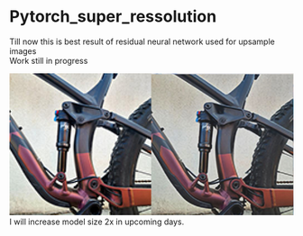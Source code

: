 # Pytorch_super_ressolution
Till now this is best result of residual neural network used for upsample images<br/>
Work still in progress<br/>

![Result](https://github.com/Samuel-Bachorik/Pytorch_super_ressolution/blob/main/result.jpg)<br/>
I will increase model size 2x in upcoming days. <br/>
